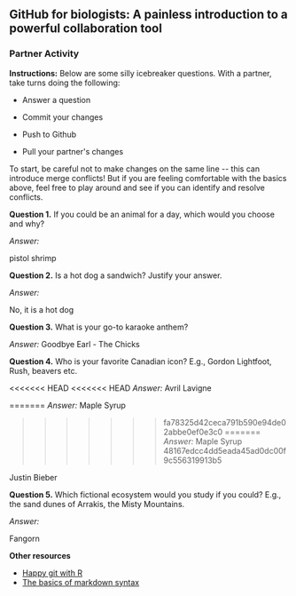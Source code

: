 ## GitHub for biologists: A painless introduction to a powerful collaboration tool

### Partner Activity

**Instructions:** Below are some silly icebreaker questions. With a partner, take turns doing the following:

-   Answer a question

-   Commit your changes

-   Push to Github

-   Pull your partner's changes

To start, be careful not to make changes on the same line -- this can introduce merge conflicts! But if you are feeling comfortable with the basics above, feel free to play around and see if you can identify and resolve conflicts.

**Question 1.** If you could be an animal for a day, which would you choose and why?

*Answer:*

pistol shrimp

**Question 2.** Is a hot dog a sandwich? Justify your answer.

*Answer:*

No, it is a hot dog

**Question 3.** What is your go-to karaoke anthem?

*Answer:* Goodbye Earl - The Chicks

**Question 4.** Who is your favorite Canadian icon? E.g., Gordon Lightfoot, Rush, beavers etc.

<<<<<<< HEAD
<<<<<<< HEAD
*Answer:* 
Avril Lavigne

=======
*Answer:*
Maple Syrup
>>>>>>> fa78325d42ceca791b590e94de02abbe0ef0e3c0
=======
*Answer:* Maple Syrup
>>>>>>> 48167edcc4dd5eada45ad0dc00f9c556319913b5

Justin Bieber

**Question 5.** Which fictional ecosystem would you study if you could? E.g., the sand dunes of Arrakis, the Misty Mountains.

*Answer:*

Fangorn

**Other resources**

-   [Happy git with R](https://happygitwithr.com/)
-   [The basics of markdown syntax](https://rmarkdown.rstudio.com/authoring_basics.html)
